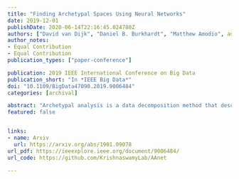```yaml
---
title: "Finding Archetypal Spaces Using Neural Networks"
date: 2019-12-01
publishDate: 2020-06-14T22:16:45.024780Z
authors: ["David van Dijk", "Daniel B. Burkhardt", "Matthew Amodio", admin, "Guy Wolf", "Smita Krishnaswamy"]
author_notes:
- Equal Contribution
- Equal Contribution
publication_types: ["paper-conference"]

publication: 2019 IEEE International Conference on Big Data
publication_short: "In *IEEE Big Data*"
doi: "10.1109/BigData47090.2019.9006484"
categories: [archival]

abstract: "Archetypal analysis is a data decomposition method that describes each observation in a dataset as a convex combination of ''pure types'' or archetypes. These archetypes represent extrema of a data space in which there is a trade-off between features, such as in biology where different combinations of traits provide optimal fitness for different environments. Existing methods for archetypal analysis work well when a linear relationship exists between the feature space and the archetypal space. However, such methods are not applicable to systems where the feature space is generated non-linearly from the combination of archetypes, such as in biological systems or image transformations. Here, we propose a reformulation of the problem such that the goal is to learn a non-linear transformation of the data into a latent archetypal space. To solve this problem, we introduce Archetypal Analysis network (AAnet), which is a deep neural network framework for learning and generating from a latent archetypal representation of data. We demonstrate stateof-the-art recovery of ground-truth archetypes in non-linear data domains, show AAnet can generate from data geometry rather than from data density, and use AAnet to identify biologically meaningful archetypes in single-cell gene expression data."
featured: false


links:
- name: Arxiv
  url: https://arxiv.org/abs/1901.09078
url_pdf: https://ieeexplore.ieee.org/document/9006484/
url_code: https://github.com/KrishnaswamyLab/AAnet

---
```


